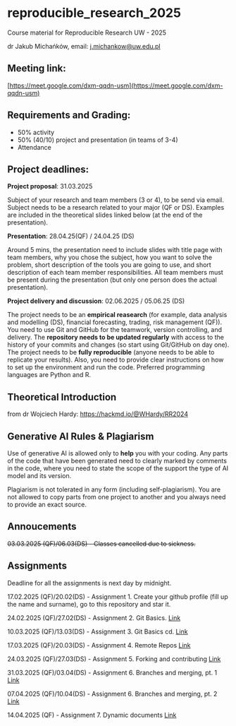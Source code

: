 # reproducible_research_2025
Course material for Reproducible Research UW - 2025

dr Jakub Michańków, email: j.michankow@uw.edu.pl

## Meeting link: 

[https://meet.google.com/dxm-qqdn-usm](https://meet.google.com/dxm-qqdn-usm)

## Requirements and Grading: 

- 50% activity
- 50% (40/10) project and presentation (in teams of 3-4)
- Attendance

## Project deadlines: 

**Project proposal**: 31.03.2025
  
 Subject of your research and team members (3 or 4), to be send via email. Subject needs to be a research related to your major (QF or DS). Examples are included in the theoretical slides linked below (at the end of the presentation).

**Presentation**: 28.04.25(QF) / 24.04.25 (DS)

Around 5 mins, the presentation need to include slides with title page with team members, why you chose the subject, how you want to solve the problem, short description of the tools you are going to use, and short description of each team member responsibilities. All team members must be present during the presentation (but only one person does the actual presentation).

**Project delivery and discussion**: 02.06.2025 / 05.06.25 (DS)

The project needs to be an **empirical reasearch** (for example, data analysis and modelling (DS), financial forecasting, trading, risk management (QF)). You need to use Git and GitHub for the teamwork, version controlling, and delivery. The **repository needs to be updated regularly** with access to the history of your commits and changes (so start using Git/GitHub on day one). The project needs to be **fully reproducible** (anyone needs to be able to replicate your results). Also, you need to provide clear instructions on how to set up the environment and run the code. Preferred programming languages are Python and R.


## Theoretical Introduction 

from dr Wojciech Hardy: https://hackmd.io/@WHardy/RR2024

## Generative AI Rules & Plagiarism

Use of generative AI is allowed only to **help** you with your coding. Any parts of the code that have been generated need to clearly marked by comments in the code, where you need to state the scope of the support the type of AI model and its version.

Plagiarism is not tolerated in any form (including self-plagiarism). You are not allowed to copy parts from one project to another and you always need to provide an exact source.


## Annoucements

~~03.03.2025 (QF)/06.03(DS) - Classes cancelled due to sickness.~~

## Assignments

Deadline for all the assignments is next day by midnight.

17.02.2025 (QF)/20.02(DS) - Assignment 1. Create your github profile (fill up the name and surname), go to this repository and star it.

24.02.2025 (QF)/27.02(DS) - Assignment 2. Git Basics. [Link](https://github.com/glowform/reproducible_research_2025/blob/main/lessons/RR_assignment2_.md)

10.03.2025 (QF)/13.03(DS) - Assignment 3. Git Basics cd. [Link](https://github.com/glowform/reproducible_research_2025/blob/main/lessons/RR_assignment_3.md)

17.03.2025 (QF)/20.03(DS) - Assignment 4. Remote Repos [Link](https://github.com/glowform/reproducible_research_2025/blob/main/lessons/RR_assignment_4.md)

24.03.2025 (QF)/27.03(DS) - Assignment 5. Forking and contributing [Link](https://github.com/glowform/reproducible_research_2025/blob/main/lessons/RR_assignment_5.md)

31.03.2025 (QF)/03.04(DS) - Assignment 6. Branches and merging, pt. 1 [Link](https://github.com/glowform/reproducible_research_2025/blob/main/lessons/RR_assignment_6.md)

07.04.2025 (QF)/10.04(DS) - Assignment 6. Branches and merging, pt. 2 [Link](https://github.com/glowform/reproducible_research_2025/blob/main/lessons/RR_assignment_6.md)

14.04.2025 (QF) - Assignment 7. Dynamic documents [Link](https://github.com/glowform/reproducible_research_2025/blob/main/lessons/RR_assignment_7.md)
